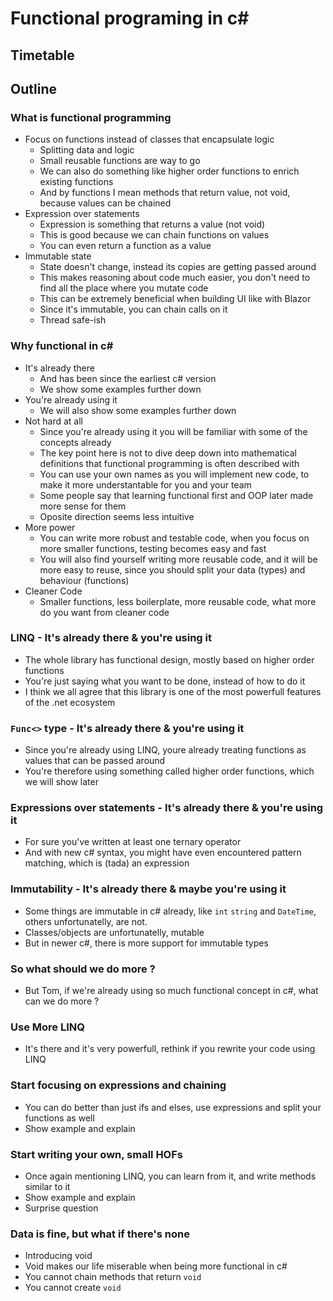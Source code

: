 # Functional programing in c#

## Timetable

## Outline

### What is functional programming 
- Focus on functions instead of classes that encapsulate logic
    - Splitting data and logic
    - Small reusable functions are way to go
    - We can also do something like higher order functions to enrich existing functions
    - And by functions I mean methods that return value, not void, because values can be chained
- Expression over statements
    - Expression is something that returns a value (not void)
    - This is good because we can chain functions on values
    - You can even return a function as a value
- Immutable state
    - State doesn't change, instead its copies are getting passed around 
    - This makes reasoning about code much easier, you don't need to find all the place where you mutate code
    - This can be extremely beneficial when building UI like with Blazor
    - Since it's immutable, you can chain calls on it
    - Thread safe-ish

### Why functional in c#
- It's already there
    - And has been since the earliest c# version 
    - We show some examples further down
- You're already using it
    - We will also show some examples further down
- Not hard at all
    - Since you're already using it you will be familiar with some of the concepts already
    - The key point here is not to dive deep down into mathematical definitions that functional programming is often described with
    - You can use your own names as you will implement new code, to make it more understantable for you and your team
    - Some people say that learning functional first and OOP later made more sense for them
    - Oposite direction seems less intuitive
- More power
    - You can write more robust and testable code, when you focus on more smaller functions, testing becomes easy and fast
    - You will also find yourself writing more reusable code, and it will be more easy to reuse, since you should split your data (types) and behaviour (functions)
- Cleaner Code
    - Smaller functions, less boilerplate, more reusable code, what more do you want from cleaner code

### LINQ - It's already there & you're using it
- The whole library has functional design, mostly based on higher order functions
- You're just saying what you want to be done, instead of how to do it
- I think we all agree that this library is one of the most powerfull features of the .net ecosystem

### `Func<>` type - It's already there & you're using it
- Since you're already using LINQ, youre already treating functions as values that can be passed around
- You're therefore using something called higher order functions, which we will show later

### Expressions over statements - It's already there & you're using it
- For sure you've written at least one ternary operator
- And with new c# syntax, you might have even encountered pattern matching, which is (tada) an expression

### Immutability - It's already there & maybe you're using it
- Some things are immutable in c# already, like `int` `string` and `DateTime`, others unfortunatelly, are not.
- Classes/objects are unfortunatelly, mutable
- But in newer c#, there is more support for immutable types

### So what should we do more ?
- But Tom, if we're already using so much functional concept in c#, what can we do more ?

### Use More LINQ
- It's there and it's very powerfull, rethink if you rewrite your code using LINQ

### Start focusing on expressions and chaining
- You can do better than just ifs and elses, use expressions and split your functions as well
- Show example and explain

### Start writing your own, small HOFs
- Once again mentioning LINQ, you can learn from it, and write methods similar to it
- Show example and explain
- Surprise question 

### Data is fine, but what if there's none
- Introducing void
- Void makes our life miserable when being more functional in c#
- You cannot chain methods that return `void`
- You cannot create `void`
